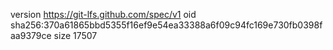 version https://git-lfs.github.com/spec/v1
oid sha256:370a61865bbd5355f16ef9e54ea33388a6f09c94fc169e730fb0398faa9379ce
size 17507
